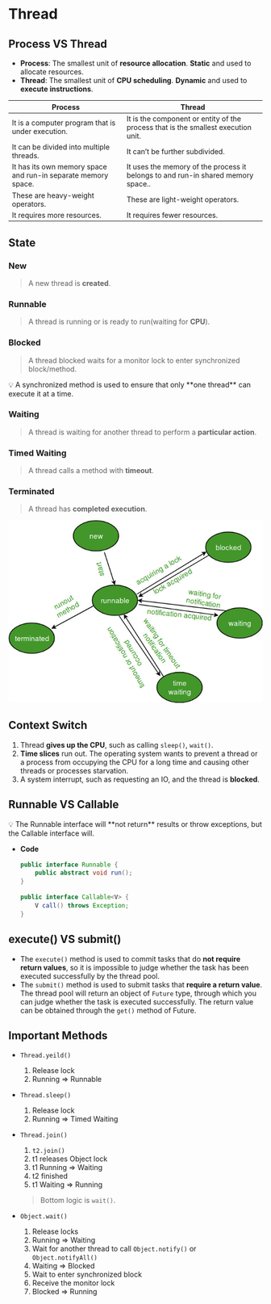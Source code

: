 # Thread

## Process VS Thread

- **Process**: The smallest unit of **resource allocation**. **Static** and used to allocate resources.
- **Thread**: The smallest unit of **CPU scheduling**. **Dynamic** and used to **execute instructions**.

| Process | Thread |
| --- | --- |
| It is a computer program that is under execution. | It is the component or entity of the process that is the smallest execution unit. |
| It can be divided into multiple threads. | It can’t be further subdivided. |
| It has its own memory space and run-in separate memory space. | It uses the memory of the process it belongs to and run-in shared memory space.. |
| These are heavy-weight operators. | These are light-weight operators. |
| It requires more resources. | It requires fewer resources. |

## State

### New

> A new thread is **created**.
> 

### Runnable

> A thread is running or is ready to run(waiting for **CPU**).
> 

### Blocked

> A thread blocked waits for a monitor lock to enter synchronized block/method.
> 

<aside>
💡 A synchronized method is used to ensure that only **one thread** can execute it at a time.

</aside>

### Waiting

> A thread is waiting for another thread to perform a **particular action**.
> 

### Timed Waiting

> A thread calls a method with **timeout**.
> 

### Terminated

> A thread has **completed execution**.
> 

![Untitled](state.png)

## Context Switch

1. Thread **gives up the CPU**, such as calling `sleep()`, `wait()`.
2. **Time slices** run out. The operating system wants to prevent a thread or a process from occupying the CPU for a long time and causing other threads or processes starvation.
3. A system interrupt, such as requesting an IO, and the thread is **blocked**.

## Runnable VS Callable

<aside>
💡 The Runnable interface will **not return** results or throw exceptions, but the Callable interface will.

</aside>

- **Code**
    
    ```java
    public interface Runnable {
        public abstract void run();
    }
    ```
    
    ```java
    public interface Callable<V> {
        V call() throws Exception;
    }
    ```
    

## execute() VS submit()

- The `execute()` method is used to commit tasks that do **not require return values**, so it is impossible to judge whether the task has been executed successfully by the thread pool.
- The `submit()` method is used to submit tasks that **require a return value**. The thread pool will return an object of `Future` type, through which you can judge whether the task is executed successfully. The return value can be obtained through the `get()` method of Future.

## Important Methods

- `Thread.yeild()`
    1. Release lock
    2. Running ⇒ Runnable
- `Thread.sleep()`
    1. Release lock
    2. Running ⇒ Timed Waiting
- `Thread.join()`
    1. `t2.join()` 
    2. t1 releases Object lock 
    3. t1 Running ⇒ Waiting
    4. t2 finished
    5. t1 Waiting ⇒ Running
    
    > Bottom logic is `wait()`.
    > 
- `Object.wait()`
    1. Release locks
    2. Running ⇒ Waiting
    3. Wait for another thread to call `Object.notify()` or `Object.notifyAll()`
    4. Waiting ⇒ Blocked
    5. Wait to enter synchronized block
    6. Receive the monitor lock
    7. Blocked ⇒ Running
